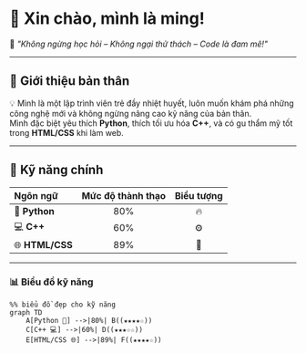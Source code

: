 # 👋 Xin chào, mình là ming!

🎯 *"Không ngừng học hỏi – Không ngại thử thách – Code là đam mê!"*  

---

## 🚀 Giới thiệu bản thân
💡 Mình là một lập trình viên trẻ đầy nhiệt huyết, luôn muốn khám phá những công nghệ mới và không ngừng nâng cao kỹ năng của bản thân.  
Mình đặc biệt yêu thích **Python**, thích tối ưu hóa **C++**, và có gu thẩm mỹ tốt trong **HTML/CSS** khi làm web.

---

## 🧠 Kỹ năng chính

| Ngôn ngữ | Mức độ thành thạo | Biểu tượng |
|:----------|:----------------:|:-----------:|
| 🐍 **Python** | 80% | 🔥 |
| 💻 **C++** | 60% | ⚙️ |
| 🌐 **HTML/CSS** | 89% | 🎨 |

---

### 📊 Biểu đồ kỹ năng

```mermaid
%% biểu đồ đẹp cho kỹ năng
graph TD
    A[Python 🐍] -->|80%| B((★★★★☆))
    C[C++ 💻] -->|60%| D((★★★☆☆))
    E[HTML/CSS 🌐] -->|89%| F((★★★★☆))
